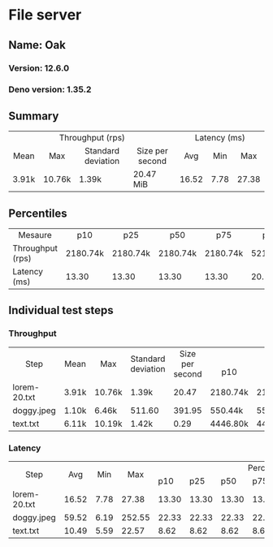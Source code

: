 # File server
## Name: Oak 

### Version: 12.6.0
### Deno version: 1.35.2

## Summary
<table>
<tr>
    <td align="center" colspan="4">Throughput (rps)</td>
    <td align="center" colspan="3">Latency (ms)</td>
</tr>
<tr>
    <td align="center">Mean</td>
    <td align="center">Max</td>
    <td align="center">Standard deviation</td>
    <td align="center">Size per second</td>
    <td align="center">Avg</td>
    <td align="center">Min</td>
    <td align="center">Max</td>
</tr>
<tr>
    <td>3.91k</td>
    <td>10.76k</td>
    <td>1.39k</td>
    <td>20.47 MiB</td>
    <td>16.52</td>
    <td>7.78</td>
    <td>27.38</td>
</tr>
</table>

## Percentiles

<table>
<tr>
  <td align="center">Mesaure</td>
  <td align="center">p10</td>
  <td align="center">p25</td>
  <td align="center">p50</td>
  <td align="center">p75</td>
  <td align="center">p90</td>
  <td align="center">p95</td>
  <td align="center">p99</td>
</tr>
<tr>
  <td>Throughput (rps)</td>
  <td>2180.74k</td>
  <td>2180.74k</td>
  <td>2180.74k</td>
  <td>2180.74k</td>
  <td>5211.04k</td>
  <td>5648.20k</td>
  <td>8801.93k</td>
</tr>
<tr>
  <td>Latency (ms)</td>
  <td>13.30</td>
  <td>13.30</td>
  <td>13.30</td>
  <td>13.30</td>
  <td>20.52</td>
  <td>22.11</td>
  <td>24.65</td>
</tr>
</table>

## Individual test steps

### Throughput

<table>
<tr>
  <td align="center" rowspan="2">Step</td>
  <td align="center" rowspan="2">Mean</td>
  <td align="center" rowspan="2">Max</td>
  <td align="center" rowspan="2">Standard deviation</td>
  <td align="center" rowspan="2">Size per second</td>
  <td align="center" colspan="7">Percentiles</td>
</tr>
<tr>
  <!-- still Step -->
  <!-- still Mean -->
  <!-- still Max -->
  <!-- still Standard deviation -->
  <!-- still Size per second -->
  <td align="center">p10</td>
  <td align="center">p25</td>
  <td align="center">p50</td>
  <td align="center">p75</td>
  <td align="center">p90</td>
  <td align="center">p95</td>
  <td align="center">p99</td>
</tr>
<tr>
  <td>lorem-20.txt</td>
  <td>3.91k</td>
  <td>10.76k</td>
  <td>1.39k</td>
  <td>20.47</td>
  <td>2180.74k</td>
  <td>2180.74k</td>
  <td>2180.74k</td>
  <td>2180.74k</td>
  <td>5211.04k</td>
  <td>5648.20k</td>
  <td>8801.93k</td>
</tr><tr>
  <td>doggy.jpeg</td>
  <td>1.10k</td>
  <td>6.46k</td>
  <td>511.60</td>
  <td>391.95</td>
  <td>550.44k</td>
  <td>550.44k</td>
  <td>550.44k</td>
  <td>550.44k</td>
  <td>1614.93k</td>
  <td>1874.03k</td>
  <td>2900.71k</td>
</tr><tr>
  <td>text.txt</td>
  <td>6.11k</td>
  <td>10.19k</td>
  <td>1.42k</td>
  <td>0.29</td>
  <td>4446.80k</td>
  <td>4446.80k</td>
  <td>4446.80k</td>
  <td>4446.80k</td>
  <td>7414.24k</td>
  <td>7818.70k</td>
  <td>9416.17k</td>
</tr></table>

### Latency

<table>
<tr>
  <td align="center" rowspan="2">Step</td>
  <td align="center" rowspan="2">Avg</td>
  <td align="center" rowspan="2">Min</td>
  <td align="center" rowspan="2">Max</td>
  <td align="center" colspan="7">Percentiles</td>
</tr>
<tr>
  <!-- still Avg -->
  <!-- still Min -->
  <!-- still Max -->
  <td>p10</td>
  <td>p25</td>
  <td>p50</td>
  <td>p75</td>
  <td>p90</td>
  <td>p95</td>
  <td>p99</td>
</tr>
<tr>
  <td>lorem-20.txt</td>
  <td>16.52</td>
  <td>7.78</td>
  <td>27.38</td>
  <td>13.30</td>
  <td>13.30</td>
  <td>13.30</td>
  <td>13.30</td>
  <td>20.52</td>
  <td>22.11</td>
  <td>24.65</td>
</tr><tr>
  <td>doggy.jpeg</td>
  <td>59.52</td>
  <td>6.19</td>
  <td>252.55</td>
  <td>22.33</td>
  <td>22.33</td>
  <td>22.33</td>
  <td>22.33</td>
  <td>90.14</td>
  <td>100.53</td>
  <td>136.32</td>
</tr><tr>
  <td>text.txt</td>
  <td>10.49</td>
  <td>5.59</td>
  <td>22.57</td>
  <td>8.62</td>
  <td>8.62</td>
  <td>8.62</td>
  <td>8.62</td>
  <td>12.94</td>
  <td>14.49</td>
  <td>16.71</td>
</tr></table>